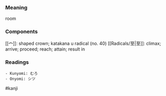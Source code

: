 ### Meaning

room

### Components

[[宀]]: shaped crown; katakana u radical (no. 40) [[Radicals/至|至]]: climax; arrive; proceed; reach; attain; result in

### Readings

```
- Kunyomi: むろ
- Onyomi: シツ
```

#kanji